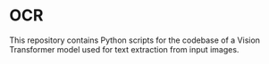 # OCR
This repository contains Python scripts for the codebase of a Vision Transformer model used for text extraction from input images.
